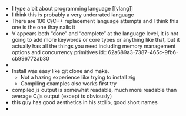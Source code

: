 - I type a bit about programming language [[vlang]]
- I think this is probably a very underrated language
- There are 100 C/C++ replacement language attempts and I think this one is the one thay nails it
- V appears both “done” and “complete” at the language level, it is not going to add more keywords or core types or anything like that, but it actually has all the things you need including memory management options and concurrency primitives
  id:: 62a689a3-7387-465c-9fb6-cb996772ab30
-
- Install was easy like git clone and make.
	- Not a hazing experience like trying to install zig
	- Compiling examples also works first try
- compiled js output is somewhat readable, much more readable than average C/js output (except ts obviously)
- this guy has good aesthetics in his stdlib, good short names
-